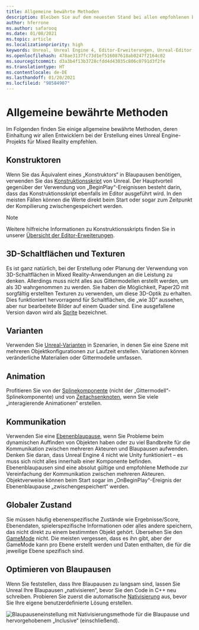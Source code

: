 ```yaml
---
title: Allgemeine bewährte Methoden
description: Bleiben Sie auf dem neuesten Stand bei allen empfohlenen bewährten Methoden für die Entwicklung von Mixed Reality-Anwendungen in der Unreal Engine.
author: hferrone
ms.author: safarooq
ms.date: 01/08/2021
ms.topic: article
ms.localizationpriority: high
keywords: Unreal, Unreal Engine 4, Editor-Erweiterungen, Unreal-Editor, UE4, HoloLens, HoloLens 2, Mixed Reality, Entwicklung, Dokumentation, Leitfäden, Features, Mixed Reality-Headset, Windows Mixed Reality-Headset, Virtual Reality-Headset, Portieren, Upgrade
ms.openlocfilehash: 478ae3137fc73d1ef516087618ab0247f2164c02
ms.sourcegitcommit: d3a3b4f13b3728cfdd4d43035c806c0791d3f2fe
ms.translationtype: HT
ms.contentlocale: de-DE
ms.lasthandoff: 01/20/2021
ms.locfileid: "98584907"
---
```

# <a name="general-best-practices"></a>Allgemeine bewährte Methoden

Im Folgenden finden Sie einige allgemeine bewährte Methoden, deren Einhaltung wir allen Entwicklern bei der Erstellung eines Unreal Engine-Projekts für Mixed Reality empfehlen.

## <a name="constructors"></a>Konstruktoren

Wenn Sie das Äquivalent eines „Konstruktors“ in Blaupausen benötigen, verwenden Sie das [Konstruktionsskript](https://docs.unrealengine.com/ProgrammingAndScripting/Blueprints/UserGuide/UserConstructionScript/index.html) von Unreal. Der Hauptvorteil gegenüber der Verwendung von „BeginPlay“-Ereignissen besteht darin, dass das Konstruktionsskript ebenfalls im Editor ausgeführt wird. In den meisten Fällen können die Werte direkt beim Start oder sogar zum Zeitpunkt der Kompilierung zwischengespeichert werden.

> [!NOTE]
> Weitere hilfreiche Informationen zu Konstruktionsskripts finden Sie in unserer [Übersicht der Editor-Erweiterungen](unreal-editor-extensions.md#construction-scripts).

## <a name="3d-buttons-and-textures"></a>3D-Schaltflächen und Texturen

Es ist ganz natürlich, bei der Erstellung oder Planung der Verwendung von 3D-Schaltflächen in Mixed Reality-Anwendungen an die Leistung zu denken. Allerdings muss nicht alles aus Gittermodellen erstellt werden, um als 3D wahrgenommen zu werden. Sie haben die Möglichkeit, Paper2D mit sorgfältig erstellten Texturen zu verwenden, um diese 3D-Optik zu erhalten. Dies funktioniert hervorragend für Schaltflächen, die „wie 3D“ aussehen, aber nur bearbeitete Bilder auf einem Quader sind. Eine ausgefallene Version davon wird als [Sprite](https://docs.unrealengine.com/AnimatingObjects/Paper2D/Sprites/index.html) bezeichnet.

## <a name="variants"></a>Varianten

Verwenden Sie [Unreal-Varianten](https://docs.unrealengine.com/Basics/Levels/Variants/index.html) in Szenarien, in denen Sie eine Szene mit mehreren Objektkonfigurationen zur Laufzeit erstellen. Variationen können veränderliche Materialien oder Gittermodelle umfassen. 

## <a name="animation"></a>Animation

Profitieren Sie von der [Splinekomponente](https://docs.unrealengine.com/API/Runtime/Engine/Components/USplineComponent/index.html) (nicht der „Gittermodell“-Splinekomponente) und von [Zeitachsenknoten](https://docs.unrealengine.com/ProgrammingAndScripting/Blueprints/UserGuide/Timelines/index.html), wenn Sie viele „interagierende Animationen“ erstellen. 

<!-- You can find a comprehensive [video tutorial here](https://www.youtube.com/watch?v=bWXI91FdMtk&ab_channel=DoubleCrossGames). -->

## <a name="communications"></a>Kommunikation

Verwenden Sie eine [Ebenenblaupause](https://docs.unrealengine.com/ProgrammingAndScripting/Blueprints/UserGuide/Types/LevelBlueprint/index.html), wenn Sie Probleme beim dynamischen Auffinden von Objekten haben oder zu viel Bandbreite für die Kommunikation zwischen mehreren Akteuren und Blaupausen aufwenden. Denken Sie daran, dass Unreal Engine 4 nicht wie Unity funktioniert – es muss sich nicht alles innerhalb einer Komponente befinden. Ebenenblaupausen sind eine absolut gültige und empfohlene Methode zur Vereinfachung der Kommunikation zwischen mehreren Akteuren. Objektverweise können beim Start sogar im „OnBeginPlay“-Ereignis der Ebenenblaupause „zwischengespeichert“ werden.

## <a name="global-state"></a>Globaler Zustand

Sie müssen häufig ebenenspezifische Zustände wie Ergebnisse/Score, Ebenendaten, spielerspezifische Informationen oder alles andere speichern, das nicht direkt zu einem bestimmten Objekt gehört. Übersehen Sie den [GameMode](https://docs.unrealengine.com/en-US/InteractiveExperiences/Framework/GameMode/index.html) nicht. Die meisten vergessen, dass es ihn gibt, aber der GameMode kann pro Ebene erstellt werden und Daten enthalten, die für die jeweilige Ebene spezifisch sind.

## <a name="optimizing-blueprints"></a>Optimieren von Blaupausen

Wenn Sie feststellen, dass Ihre Blaupausen zu langsam sind, lassen Sie Unreal Ihre Blaupausen „nativisieren“, bevor Sie den Code in C++ neu schreiben. Probieren Sie zuerst die automatische [Nativisierung](https://docs.unrealengine.com/ProgrammingAndScripting/Blueprints/TechnicalGuide/NativizingBlueprints/index.html) aus, bevor Sie Ihre eigene benutzerdefinierte Lösung erstellen.

![Blaupauseneinstellung mit Nativisierungsmethode für die Blaupause und hervorgehobenem „Inclusive“ (einschließend).](images/unreal-general-practices-img-01.jpg)
